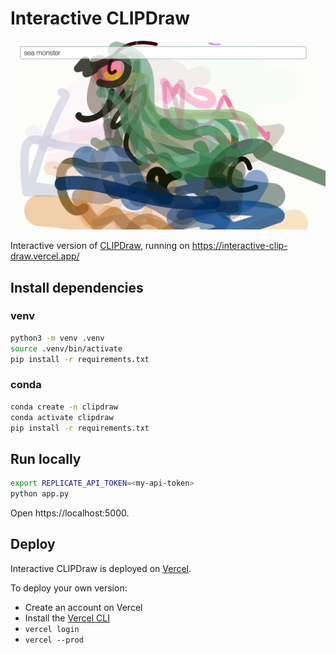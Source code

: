 # Interactive CLIPDraw

![logo](clipdraw-interactive-sea-monster.png)

Interactive version of [CLIPDraw](https://replicate.com/kvfrans/clipdraw), running on https://interactive-clip-draw.vercel.app/

## Install dependencies

### venv

```sh
python3 -m venv .venv
source .venv/bin/activate
pip install -r requirements.txt
```

### conda

```sh
conda create -n clipdraw
conda activate clipdraw
pip install -r requirements.txt
```

## Run locally

```sh
export REPLICATE_API_TOKEN=<my-api-token>
python app.py
```

Open https://localhost:5000.

## Deploy

Interactive CLIPDraw is deployed on [Vercel](https://vercel.com).

To deploy your own version:
* Create an account on Vercel
* Install the [Vercel CLI](https://vercel.com/docs/cli)
* `vercel login`
* `vercel --prod`
